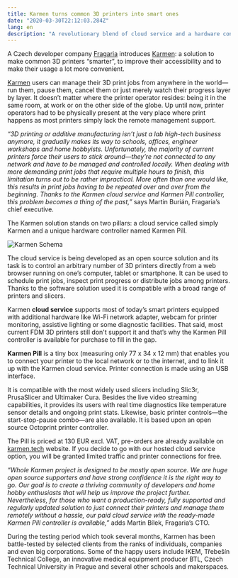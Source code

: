 ```yaml
---
title: Karmen turns common 3D printers into smart ones
date: "2020-03-30T22:12:03.284Z"
lang: en
description: "A revolutionary blend of cloud service and a hardware controller by Czech engineers brings an open source solution for remote management and monitoring of 3D printers to everyone’s doorstep."
---
```


A Czech developer company [Fragaria](https://fragaria.cz) introduces [Karmen](https://karmen.tech/en/): a solution to make common 3D printers “smarter”, to improve their accessibility and to make their usage a lot more convenient.

[Karmen](https://karmen.tech/en/) users can manage their 3D print jobs from anywhere in the world—run them, pause them, cancel them or just merely watch their progress layer by layer. It doesn’t matter where the printer operator resides: being it in the same room, at work or on the other side of the globe. Up until now, printer operators had to be physically present at the very place where print happens as most printers simply lack the remote management support.

*“3D printing or additive manufacturing isn’t just a lab high-tech business anymore, it gradually makes its way to schools, offices, engineer workshops and home hobbyists. Unfortunately, the majority of current printers force their users to stick around—they’re not connected to any network and have to be managed and controlled locally. When dealing with more demanding print jobs that require multiple hours to finish, this limitation turns out to be rather impractical. More often than one would like, this results in print jobs having to be repeated over and over from the beginning. Thanks to the Karmen cloud service and Karmen Pill controller, this problem becomes a thing of the past,”* says Martin Burián, Fragaria’s chief executive.

The Karmen solution stands on two pillars: a cloud service called simply Karmen and a unique hardware controller named Karmen Pill.

![Karmen Schema](./karmen_schema.png)

The cloud service is being developed as an open source solution and its task is to control an arbitrary number of 3D printers directly from a web browser running on one’s computer, tablet or smartphone. It can be used to schedule print jobs, inspect print progress or distribute jobs among printers. Thanks to the software solution used it is compatible with a broad range of printers and slicers.

Karmen **cloud service** supports most of today’s smart printers equipped with additional hardware like Wi-Fi network adapter, webcam for printer monitoring, assistive lighting or some diagnostic facilities. That said, most current FDM 3D printers still don&#39;t support it and that’s why the Karmen Pill controller is available for purchase to fill in the gap.

**Karmen Pill** is a tiny box (measuring only 77 x 34 x 12 mm) that enables you to connect your printer to the local network or to the internet, and to link it up with the Karmen cloud service. Printer connection is made using an USB interface.

It is compatible with the most widely used slicers including Slic3r, PrusaSlicer and Ultimaker Cura. Besides the live video streaming capabilities, it provides its users with real time diagnostics like temperature sensor details and ongoing print stats. Likewise, basic printer controls—the start-stop-pause combo—are also available. It is based upon an open source Octoprint printer controller.

The Pill is priced at 130 EUR excl. VAT, pre-orders are already available on [karmen.tech](https://karmen.tech/en/) website. If you decide to go with our hosted cloud service option, you will be granted limited traffic and printer connections for free.

*“Whole Karmen project is designed to be mostly open source. We are huge open source supporters and have strong confidence it is the right way to go. Our goal is to create a thriving community of developers and home hobby enthusiasts that will help us improve the project further. Nevertheless, for those who want a production-ready, fully supported and regularly updated solution to just connect their printers and manage them remotely without a hassle, our paid cloud service with the ready-made Karmen Pill controller is available,”* adds Martin Bílek, Fragaria’s CTO.

During the testing period which took several months, Karmen has been battle-tested by selected clients from the ranks of individuals, companies and even big corporations. Some of the happy users include IKEM, Třebešín Technical College, an innovative medical equipment producer BTL, Czech Technical University in Prague and several other schools and makerspaces.
